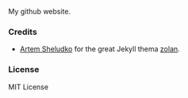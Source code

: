My github website. 

### Credits
* [Artem Sheludko](http://artemsheludko.com) for the great Jekyll thema [zolan](https://github.com/artemsheludko/zolan).

### License

MIT License


